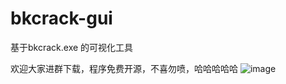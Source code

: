 # bkcrack-gui
基于bkcrack.exe 的可视化工具

欢迎大家进群下载，程序免费开源，不喜勿喷，哈哈哈哈哈
![image](https://github.com/user-attachments/assets/deff1f05-82be-4a85-99f8-871a2935e4c6)
